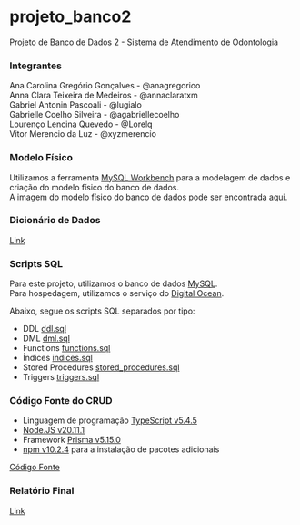 # projeto_banco2
Projeto de Banco de Dados 2 - Sistema de Atendimento de Odontologia

### Integrantes
Ana Carolina Gregório Gonçalves - @anagregorioo<br>
Anna Clara Teixeira de Medeiros - @annaclaratxm<br>
Gabriel Antonin Pascoali - @lugialo<br>
Gabrielle Coelho Silveira - @agabriellecoelho<br>
Lourenço Lencina Quevedo - @Lorelq<br>
Vitor Merencio da Luz - @xyzmerencio<br>

### Modelo Físico
Utilizamos a ferramenta [MySQL Workbench](https://www.mysql.com/products/workbench/) para a modelagem de dados e criação do modelo físico do banco de dados.<br>
A imagem do modelo físico do banco de dados pode ser encontrada [aqui](https://github.com/lugialo/projeto_banco2/blob/main/modelo_fisico/dump_clinica_odonto.png).

### Dicionário de Dados
[Link](https://github.com/lugialo/projeto_banco2/blob/main/dicionario_dados/dicionarioDeDadosConsultorio.xlsx)

### Scripts SQL
Para este projeto, utilizamos o banco de dados [MySQL](https://www.mysql.com/).
<br>Para hospedagem, utilizamos o serviço do [Digital Ocean](https://www.digitalocean.com/).

Abaixo, segue os scripts SQL separados por tipo:

- DDL [ddl.sql](https://github.com/lugialo/projeto_banco2/blob/main/scripts_sql/ddl.sql)
- DML [dml.sql](https://github.com/lugialo/projeto_banco2/blob/main/scripts_sql/dml.sql)
- Functions [functions.sql](https://github.com/lugialo/projeto_banco2/blob/main/scripts_sql/functions.sql)
- Índices [indices.sql](https://github.com/lugialo/projeto_banco2/blob/main/scripts_sql/indices.sql)
- Stored Procedures [stored_procedures.sql](https://github.com/lugialo/projeto_banco2/blob/main/scripts_sql/stored_procedures.sql)
- Triggers [triggers.sql](https://github.com/lugialo/projeto_banco2/blob/main/scripts_sql/triggers.sql)

### Código Fonte do CRUD
- Linguagem de programação [TypeScript v5.4.5](https://www.typescriptlang.org/)
- [Node.JS v20.11.1](https://nodejs.org/)
- Framework [Prisma v5.15.0](https://www.prisma.io/)
- [npm v10.2.4](https://www.npmjs.com/) para a instalação de pacotes adicionais

[Código Fonte](https://github.com/lugialo/projeto_banco2/tree/main/backend)

### Relatório Final
[Link](https://github.com/lugialo/projeto_banco2/blob/main/relatorio/relatorio_final_trabalho_clinica_odontologia.docx)
